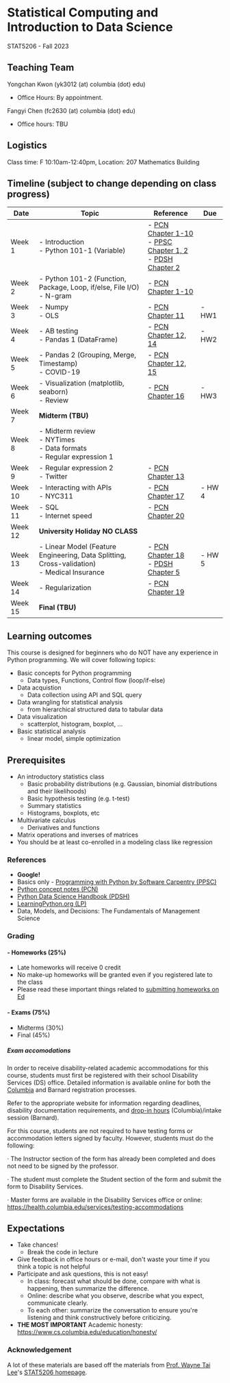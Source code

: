 # Statistical Computing and Introduction to Data Science 

STAT5206 - Fall 2023

## Teaching Team
Yongchan Kwon (yk3012 (at) columbia (dot) edu)
  - Office Hours: By appointment. 

Fangyi Chen (fc2630 (at) columbia (dot) edu)
  - Office hours: TBU

## Logistics
Class time: F 10:10am-12:40pm, Location: 207 Mathematics Building

## Timeline (subject to change depending on class progress)

|Date|Topic|Reference|Due|
|---|---|---|---|
|Week 1|- Introduction <br>- Python 101-1 (Variable) |- [PCN Chapter 1-10](https://leewtai.github.io/courses/stat_computing/lectures/learning_python_intro.html) <br>- [PPSC Chapter 1, 2](https://swcarpentry.github.io/python-novice-inflammation/) <br>- [PDSH Chapter 2](https://jakevdp.github.io/PythonDataScienceHandbook/)||
|Week 2|- Python 101-2 (Function, Package, Loop, if/else, File I/O) <br>- N-gram|- [PCN Chapter 1-10](https://leewtai.github.io/courses/stat_computing/lectures/learning_python_intro.html) ||
|Week 3|- Numpy <br>- OLS  |- [PCN Chapter 11](https://leewtai.github.io/courses/stat_computing/lectures/learning_python_intro.html)|- HW1 |
|Week 4|- AB testing <br>- Pandas 1 (DataFrame) |- [PCN Chapter 12, 14](https://leewtai.github.io/courses/stat_computing/lectures/learning_python_intro.html)|- HW2 |
|Week 5|- Pandas 2 (Grouping, Merge, Timestamp) <br>- COVID-19 |- [PCN Chapter 12, 15](https://leewtai.github.io/courses/stat_computing/lectures/learning_python_intro.html) ||
|Week 6|- Visualization (matplotlib, seaborn) <br>- Review |- [PCN Chapter 16](https://leewtai.github.io/courses/stat_computing/lectures/learning_python_intro.html)|- HW3 |
|Week 7|**Midterm (TBU)**  |||
|Week 8|- Midterm review <br>- NYTimes <br>- Data formats <br>- Regular expression 1 |||
|Week 9|- Regular expression 2 <br>- Twitter |- [PCN Chapter 13](https://leewtai.github.io/courses/stat_computing/lectures/learning_python_intro.html)||
|Week 10|- Interacting with APIs <br>- NYC311|- [PCN Chapter 17](https://leewtai.github.io/courses/stat_computing/lectures/learning_python_intro.html)|- HW 4 |
|Week 11|- SQL <br>- Internet speed |- [PCN Chapter 20](https://leewtai.github.io/courses/stat_computing/lectures/learning_python_intro.html)||
|Week 12|**University Holiday NO CLASS**|||
|Week 13|- Linear Model (Feature Engineering, Data Splitting, Cross-validation) <br>- Medical Insurance|- [PCN Chapter 18](https://leewtai.github.io/courses/stat_computing/lectures/learning_python_intro.html) <br>- [PDSH Chapter 5](https://jakevdp.github.io/PythonDataScienceHandbook/)|- HW 5 |
|Week 14|- Regularization |- [PCN Chapter 19](https://leewtai.github.io/courses/stat_computing/lectures/learning_python_intro.html)||
|Week 15|**Final (TBU)**|||

## Learning outcomes
This course is designed for beginners who do NOT have any experience in Python programming. We will cover following topics:
- Basic concepts for Python programming
  - Data types, Functions, Control flow (loop/if-else)
- Data acquistion
  - Data collection using API and SQL query
- Data wrangling for statistical analysis
  - from hierarchical structured data to tabular data
- Data visualization
  - scatterplot, histogram, boxplot, ...
- Basic statistical analysis
  - linear model, simple optimization

## Prerequisites
- An introductory statistics class
  - Basic probability distributions (e.g. Gaussian, binomial distributions and their likelihoods)
  - Basic hypothesis testing (e.g. t-test)
  - Summary statistics
  - Histograms, boxplots, etc
- Multivariate calculus
  - Derivatives and functions
- Matrix operations and inverses of matrices
- You should be at least co-enrolled in a modeling class like regression

### References
- **Google!**
- Basics only - [Programming with Python by Software Carpentry (PPSC)](https://swcarpentry.github.io/python-novice-inflammation/)
- [Python concept notes (PCN)](https://leewtai.github.io/courses/stat_computing/lectures/learning_python_intro.html)
- [Python Data Science Handbook (PDSH)](https://jakevdp.github.io/PythonDataScienceHandbook/)
- [LearningPython.org (LP)](https://www.learnpython.org/)
- Data, Models, and Decisions: The Fundamentals of Management Science

### Grading

#### - Homeworks (25%)
- Late homeworks will receive 0 credit
- No make-up homeworks will be granted even if you registered late to the class
- Please read these important things related to [submitting homeworks on Ed](https://leewtai.github.io/courses/stat_computing/ed_hw_faq.html)

#### - Exams (75%)
- Midterms (30%)
- Final (45%)

##### Exam accomodations
In order to receive disability-related academic accommodations for this course, students must first be registered with their school Disability Services (DS) office. Detailed information is available online for both the [Columbia](https://health.columbia.edu/content/disability-services) and Barnard registration processes.

Refer to the appropriate website for information regarding deadlines, disability documentation requirements, and [drop-in hours](https://health.columbia.edu/getting-care/drop-offices/disability-services-drop-hours) (Columbia)/intake session (Barnard).


For this course, students are not required to have testing forms or accommodation letters signed by faculty. However, students must do the following:

·         The Instructor section of the form has already been completed and does not need to be signed by the professor.

·         The student must complete the Student section of the form and submit the form to Disability Services.

·         Master forms are available in the Disability Services office or online: https://health.columbia.edu/services/testing-accommodations


## Expectations
- Take chances!
  - Break the code in lecture
- Give feedback in office hours or e-mail, don't waste your time if you think a topic is not helpful
- Participate and ask questions, this is not easy!
  - In class: forecast what should be done, compare with what is happening, then summarize the difference.
  - Online: describe what you observe, describe what you expect, communicate clearly.
  - To each other: summarize the conversation to ensure you're listening and think constructively before criticizing.
- **THE MOST IMPORTANT** Academic honesty: https://www.cs.columbia.edu/education/honesty/

### Acknowledgement
A lot of these materials are based off the materials from [Prof. Wayne Tai Lee](https://leewtai.github.io/)'s [STAT5206 homepage](https://leewtai.github.io/courses/stat_computing/syllabus_5206.html).





